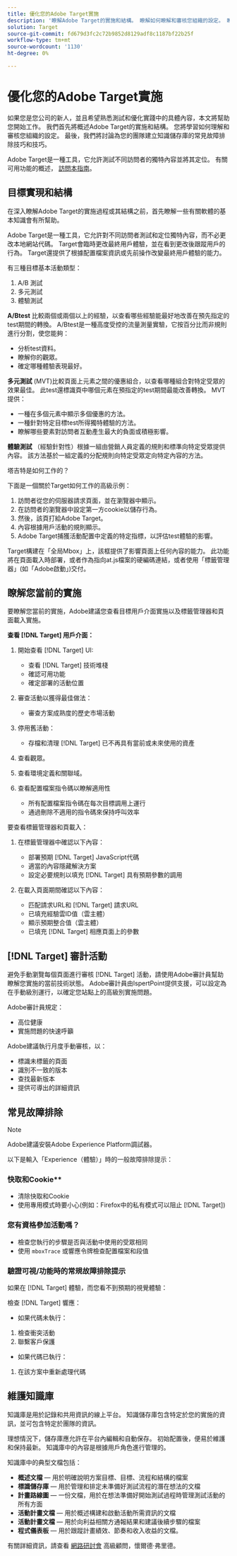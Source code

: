 ```yaml
---
title: 優化您的Adobe Target實施
description: '瞭解Adobe Target的實施和結構。 瞭解如何瞭解和審核您組織的設定。 瞭解為團隊建立知識庫的常見故障排除技巧和技巧。 '
solution: Target
source-git-commit: fd679d3fc2c72b9852d8129adf8c1187bf22b25f
workflow-type: tm+mt
source-wordcount: '1130'
ht-degree: 0%

---
```


# 優化您的Adobe Target實施

如果您是您公司的新人，並且希望熟悉測試和優化實踐中的具體內容，本文將幫助您開始工作。 我們首先將概述Adobe Target的實施和結構。 您將學習如何理解和審核您組織的設定。 最後，我們將討論為您的團隊建立知識儲存庫的常見故障排除技巧和技巧。

Adobe Target是一種工具，它允許測試不同訪問者的獨特內容並將其定位。 有關可用功能的概述， [訪問本指南](https://experienceleague.adobe.com/docs/target/using/introduction/intro.html?lang=en)。

## 目標實現和結構

在深入瞭解Adobe Target的實施過程或其結構之前，首先瞭解一些有關軟體的基本知識會有所幫助。

Adobe Target是一種工具，它允許對不同訪問者測試和定位獨特內容，而不必更改本地網站代碼。 Target會臨時更改最終用戶體驗，並在看到更改後跟蹤用戶的行為。 Target還提供了根據配置檔案資訊或先前操作改變最終用戶體驗的能力。

有三種目標基本活動類型：

1. A/B 測試
2. 多元測試
3. 體驗測試

**A/Btest** 比較兩個或兩個以上的經驗，以查看哪些經驗能最好地改善在預先指定的test期間的轉換。 A/Btest是一種高度受控的流量測量實驗，它按百分比而非規則進行分割，使您能夠：

* 分析test資料。
* 瞭解你的觀眾。
* 確定哪種體驗表現最好。

**多元測試** (MVT)比較頁面上元素之間的優惠組合，以查看哪種組合對特定受眾的效果最佳。 此test還標識頁中哪個元素在預指定的test期間最能改善轉換。 MVT提供：

* 一種在多個元素中顯示多個優惠的方法。
* 一種針對特定目標test所得獨特體驗的方法。
* 瞭解哪些要素對訪問者互動產生最大的負面或積極影響。

**體驗測試** （經驗針對性）根據一組由營銷人員定義的規則和標準向特定受眾提供內容。 該方法基於一組定義的分配規則向特定受眾定向特定內容的方法。

塔吉特是如何工作的？

下面是一個關於Target如何工作的高級示例：

1. 訪問者從您的伺服器請求頁面，並在瀏覽器中顯示。
1. 在訪問者的瀏覽器中設定第一方cookie以儲存行為。
1. 然後，該頁打給Adobe Target。
1. 內容根據用戶活動的規則顯示。
1. Adobe Target捕獲活動配置中定義的特定指標，以評估test體驗的影響。

Target構建在「全局Mbox」上，該框提供了影響頁面上任何內容的能力。 此功能將在頁面載入時部署，或者作為指向at.js檔案的硬編碼連結，或者使用「標籤管理器」(如「Adobe啟動」)交付。

## 瞭解您當前的實施

要瞭解您當前的實施，Adobe建議您查看目標用戶介面實施以及標籤管理器和頁面載入實施。

**查看 [!DNL Target] 用戶介面：**

1. 開始查看 [!DNL Target] UI:

   * 查看 [!DNL Target] 技術堆棧
   * 確認可用功能
   * 確定部署的活動位置

1. 審查活動以獲得最佳做法：

   * 審查方案成熟度的歷史市場活動

1. 停用舊活動：

   * 存檔和清理 [!DNL Target] 已不再具有當前或未來使用的資產

1. 查看觀眾。

1. 查看環境定義和關聯域。

1. 查看配置檔案指令碼以瞭解適用性

   * 所有配置檔案指令碼在每次目標調用上運行
   * 通過刪除不適用的指令碼來保持呼叫效率

要查看標籤管理器和頁載入：

1. 在標籤管理器中確認以下內容：

   * 部署預期 [!DNL Target] JavaScript代碼
   * 適當的內容隱藏解決方案
   * 設定必要規則以填充 [!DNL Target] 具有預期參數的調用

1. 在載入頁面期間確認以下內容：

   * 匹配請求URL和 [!DNL Target] 請求URL
   * 已填充經驗雲ID值（雲主體）
   * 顯示預期整合值（雲主體）
   * 已填充 [!DNL Target] 相應頁面上的參數

## [!DNL Target] 審計活動

避免手動瀏覽每個頁面進行審核 [!DNL Target] 活動，請使用Adobe審計員幫助瞭解您實施的當前技術狀態。 Adobe審計員由IspertPoint提供支援，可以設定為在手動級別運行，以確定您站點上的高級別實施問題。

Adobe審計員規定：

* 高位健康
* 實施問題的快速呼籲

Adobe建議執行月度手動審核，以：

* 標識未標籤的頁面
* 識別不一致的版本
* 查找最新版本
* 提供可導出的詳細資訊

## 常見故障排除

>[!NOTE]
>
>Adobe建議安裝Adobe Experience Platform調試器。

以下是輸入「Experience（體驗）」時的一般故障排除提示：

### 快取和Cookie**

* 清除快取和Cookie
* 使用專用模式時要小心(例如：Firefox中的私有模式可以阻止 [!DNL Target])

### 您有資格參加活動嗎？

* 檢查您執行的步驟是否與活動中使用的受眾相同
* 使用 `mboxTrace` 或響應令牌檢查配置檔案和段值

### 驗證可視/功能時的常規故障排除提示

如果在 [!DNL Target] 體驗，而您看不到預期的視覺體驗：

檢查 [!DNL Target] 響應：

* 如果代碼未執行：

1. 檢查衝突活動
1. 聯繫客戶保護

* 如果代碼已執行：

1. 在該方案中重新處理代碼

## 維護知識庫

知識庫是用於記錄和共用資訊的線上平台。 知識儲存庫包含特定於您的實施的資訊，並可包含特定於團隊的資訊。

理想情況下，儲存庫應允許在平台內編輯和自動保存。 初始配置後，便易於維護和保持最新。 知識庫中的內容是根據用戶角色進行管理的。

知識庫中的典型文檔包括：

* **概述文檔**  — 用於明確說明方案目標、目標、流程和結構的檔案
* **標識儲存庫**  — 用於管理和排定未準備好測試流程的潛在想法的文檔
* **計畫路線圖**  — 一份文檔，用於在想法準備好開始測試過程時管理測試活動的所有方面
* **活動計畫文檔**  — 用於概述構建和啟動活動所需資訊的文檔
* **活動計畫文檔**  — 用於向利益相關方通報結果和建議後續步驟的檔案
* **程式儀表板**  — 用於跟蹤計畫績效、節奏和收入收益的文檔。

有關詳細資訊，請查看 [網路研討會](https://adobecustomersuccess.adobeconnect.com/p4p7xlp7dh42mp4/) 高級顧問，懷爾德·弗里德。
